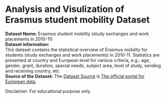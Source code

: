 # Analysis and Visulization of Erasmus student mobility Dataset 
**Dataset Name:** Erasmus student mobility (study exchanges and work placements in 2010-11) <br>
**Dataset information:** <br>
This dataset contains the statistical overview of Erasmus mobility for students (study exchanges and work placements) in 2010-11. Statistics are presented at country and European level for various criteria, e.g.: age, gender, grant, duration, special needs, subject area, level of study, sending and receiving country, etc.
<br>
**Source of the Dataset:**
The [Dataset Source](https://data.europa.eu/data/datasets/erasmus-facts-figures-trends-2010-2011?locale=en) is [The official portal for European data](https://data.europa.eu/en).


Disclaimer: For educational purpose only.
